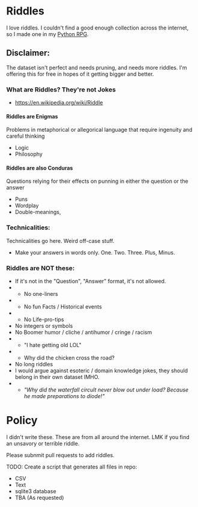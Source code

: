 # Riddles
I love riddles. I couldn't find a good enough collection across the internet, so I made one in my [Python RPG](github.com/crawsome/pyRPG_mini). 

## Disclaimer:
The dataset isn't perfect and needs pruning, and needs more riddles. I'm offering this for free in hopes of it getting bigger and better. 

### What are Riddles? They're not Jokes
* https://en.wikipedia.org/wiki/Riddle

#### Riddles are Enigmas
Problems in metaphorical or allegorical language that require ingenuity and careful thinking
* Logic
* Philosophy

#### Riddles are also Conduras
Questions relying for their effects on punning in either the question or the answer
* Puns
* Wordplay
* Double-meanings, 

### Technicalities:
Technicalities go here. Weird off-case stuff. 
* Make your answers in words only. One. Two. Three. Plus, Minus. 

### Riddles are NOT these: 
* If it's not in the "Question", "Answer" format, it's not allowed. 
* * No one-liners 
* * No fun Facts / Historical events
* * No Life-pro-tips
* No integers or symbols
* No Boomer humor / cliche / antihumor / cringe / racism
* * "I hate getting old LOL"
* * Why did the chicken cross the road?
* No long riddles
* I would argue against esoteric / domain knowledge jokes, they should belong in their own dataset IMHO. 
* * *"Why did the waterfall circult never blow out under load? Because he made preparations to diode!"*

# Policy 
I didn't write these. These are from all around the internet. LMK if you find an unsavory or terrible riddle. 

Please subnmit pull requests to add riddles. 

TODO: Create a script that generates all files in repo:
  * CSV
  * Text
  * sqlite3 database
  * TBA (As requested)
